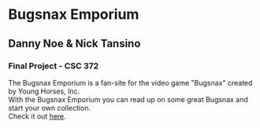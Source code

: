 # Bugsnax Emporium
## Danny Noe & Nick Tansino
### Final Project - CSC 372

The Bugsnax Emporium is a fan-site for the video game "Bugsnax" created by Young Horses, Inc.
<br>
With the Bugsnax Emporium you can read up on some great Bugsnax and start your own collection.
<br>
Check it out <a href="https://bugsnax-emporium-app.herokuapp.com">here</a>.